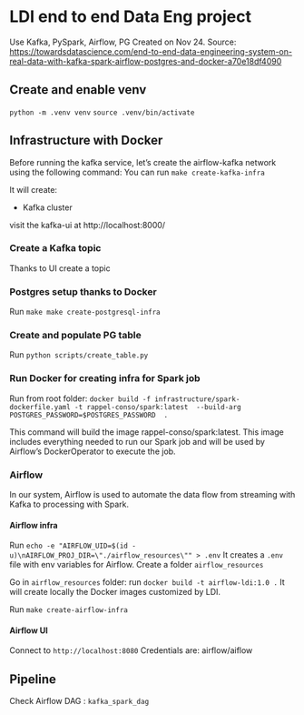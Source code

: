 # LDI end to end Data Eng project 
Use Kafka, PySpark, Airflow, PG
Created on Nov 24.
Source: https://towardsdatascience.com/end-to-end-data-engineering-system-on-real-data-with-kafka-spark-airflow-postgres-and-docker-a70e18df4090

## Create and enable venv
`python -m .venv venv`
`source .venv/bin/activate`

## Infrastructure with Docker
Before running the kafka service, 
let’s create the airflow-kafka network using the following command:
You can run `make create-kafka-infra`

It will create:
- Kafka cluster

visit the kafka-ui at http://localhost:8000/

### Create a Kafka topic 
Thanks to UI create a topic

### Postgres setup thanks to Docker
Run `make make create-postgresql-infra`

### Create and populate PG table
Run `python scripts/create_table.py`

### Run Docker for creating infra for Spark job
Run from root folder:
`docker build -f infrastructure/spark-dockerfile.yaml
-t rappel-conso/spark:latest 
--build-arg POSTGRES_PASSWORD=$POSTGRES_PASSWORD  .`

This command will build the image rappel-conso/spark:latest. 
This image includes everything needed to run our Spark job 
and will be used by Airflow’s DockerOperator to execute the job. 

### Airflow
In our system, Airflow is used to automate the data flow from streaming 
with Kafka to processing with Spark.

#### Airflow infra 
Run `echo -e "AIRFLOW_UID=$(id -u)\nAIRFLOW_PROJ_DIR=\"./airflow_resources\"" > .env`
It creates a `.env` file with env variables for Airflow.
Create a folder `airflow_resources`

Go in `airflow_resources` folder:
run `docker build -t airflow-ldi:1.0 .`
It will create locally the Docker images customized by LDI.

Run `make create-airflow-infra`

#### Airflow UI
Connect to `http://localhost:8080`
Credentials are: airflow/aiflow 

## Pipeline
Check Airflow DAG : `kafka_spark_dag`





